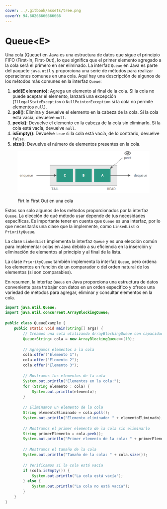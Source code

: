 ```yaml
---
cover: ../.gitbook/assets/tree.png
coverY: 94.60266666666666
---
```


# Queue\<E>

Una cola (Queue) en Java es una estructura de datos que sigue el principio FIFO (First-In, First-Out), lo que significa que el primer elemento agregado a la cola será el primero en ser eliminado. La interfaz `Queue` en Java es parte del paquete `java.util` y proporciona una serie de métodos para realizar operaciones comunes en una cola. Aquí hay una descripción de algunos de los métodos más comunes en la interfaz `Queue`:

1. **add(E elemento)**: Agrega un elemento al final de la cola. Si la cola no puede aceptar el elemento, lanzará una excepción (`IllegalStateException` o `NullPointerException` si la cola no permite elementos `null`).
2. **poll()**: Elimina y devuelve el elemento en la cabeza de la cola. Si la cola está vacía, devuelve `null`.
3. **peek()**: Devuelve el elemento en la cabeza de la cola sin eliminarlo. Si la cola está vacía, devuelve `null`.
4. **isEmpty()**: Devuelve `true` si la cola está vacía, de lo contrario, devuelve `false`.
5. **size()**: Devuelve el número de elementos presentes en la cola.

<figure><img src="../.gitbook/assets/image (1) (1).png" alt=""><figcaption><p>Firt In First Out en una cola</p></figcaption></figure>

Estos son solo algunos de los métodos proporcionados por la interfaz `Queue`. La elección de qué método usar depende de tus necesidades específicas. Es importante tener en cuenta que `Queue` es una interfaz, por lo que necesitarás una clase que la implemente, como `LinkedList` o `PriorityQueue`.

La clase `LinkedList` implementa la interfaz `Queue` y es una elección común para implementar colas en Java debido a su eficiencia en la inserción y eliminación de elementos al principio y al final de la lista.

La clase `PriorityQueue` también implementa la interfaz `Queue`, pero ordena los elementos en función de un comparador o del orden natural de los elementos (si son comparables).

En resumen, la interfaz `Queue` en Java proporciona una estructura de datos conveniente para trabajar con datos en un orden específico y ofrece una variedad de métodos para agregar, eliminar y consultar elementos en la cola.

```java
import java.util.Queue;
import java.util.concurrent.ArrayBlockingQueue;

public class QueueExample {
    public static void main(String[] args) {
        // Creamos una cola utilizando ArrayBlockingQueue con capacidad de almacenar 10 valores
        Queue<String> cola = new ArrayBlockingQueue<>(10);

        // Agregamos elementos a la cola
        cola.offer("Elemento 1");
        cola.offer("Elemento 2");
        cola.offer("Elemento 3");

        // Mostramos los elementos de la cola
        System.out.println("Elementos en la cola:");
        for (String elemento : cola) {
            System.out.println(elemento);
        }

        // Eliminamos un elemento de la cola
        String elementoEliminado = cola.poll();
        System.out.println("Elemento eliminado: " + elementoEliminado);

        // Mostramos el primer elemento de la cola sin eliminarlo
        String primerElemento = cola.peek();
        System.out.println("Primer elemento de la cola: " + primerElemento);

        // Mostramos el tamaño de la cola
        System.out.println("Tamaño de la cola: " + cola.size());

        // Verificamos si la cola está vacía
        if (cola.isEmpty()) {
            System.out.println("La cola está vacía");
        } else {
            System.out.println("La cola no está vacía");
        }
    }
}
```
